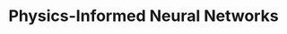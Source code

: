---
layout: page
title: Physics-Informed Neural Networks
description: Solving the unforced damped pendulum problem
img: assets/img/NN_Final_Project/Double_pendulum_predicting_dynamics.gif
redirect: https://kparvanov.com/blog/2023/distill
importance: 1
category: School
---